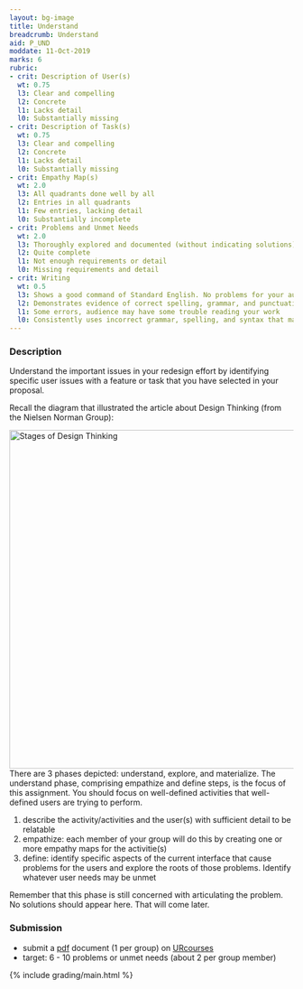 ```yaml
---
layout: bg-image
title: Understand
breadcrumb: Understand
aid: P_UND
moddate: 11-Oct-2019
marks: 6
rubric:
- crit: Description of User(s)
  wt: 0.75
  l3: Clear and compelling
  l2: Concrete
  l1: Lacks detail
  l0: Substantially missing
- crit: Description of Task(s)
  wt: 0.75
  l3: Clear and compelling
  l2: Concrete
  l1: Lacks detail
  l0: Substantially missing
- crit: Empathy Map(s)
  wt: 2.0
  l3: All quadrants done well by all
  l2: Entries in all quadrants
  l1: Few entries, lacking detail
  l0: Substantially incomplete
- crit: Problems and Unmet Needs
  wt: 2.0
  l3: Thoroughly explored and documented (without indicating solutions)
  l2: Quite complete
  l1: Not enough requirements or detail
  l0: Missing requirements and detail
- crit: Writing
  wt: 0.5
  l3: Shows a good command of Standard English. No problems for your audience
  l2: Demonstrates evidence of correct spelling, grammar, and punctuation. Audience will have little trouble reading your work
  l1: Some errors, audience may have some trouble reading your work
  l0: Consistently uses incorrect grammar, spelling, and syntax that makes it difficult for others to follow
---
```

### Description

Understand the important issues in your redesign effort by identifying specific user issues with a feature or task that you have selected in your proposal.

Recall the diagram that illustrated the article about Design Thinking (from the Nielsen Norman Group):

<img src="https://media.nngroup.com/media/editor/2016/07/29/designthinking_illustration_final-01-01.png" class="img-fluid" alt="Stages of Design Thinking" width="600" /> <br />
There are 3 phases depicted: understand, explore, and materialize. The understand phase,
comprising empathize and define steps, is the focus of this assignment. You should focus on
well-defined activities that well-defined users are trying to perform.

1. describe the activity/activities and the user(s) with sufficient detail to be relatable
1. empathize: each member of your group will do this by creating one or more empathy maps for the activitie(s)
1. define: identify specific aspects of the current interface that cause problems for the users and explore the roots of those problems. Identify whatever user needs may be unmet

Remember that this phase is still concerned with articulating the problem.
No solutions should appear here. That will come later.

### Submission

* submit a [pdf](https://en.wikipedia.org/wiki/PDF) document (1 per group) on [URcourses](https://urcourses.uregina.ca/course/view.php?id=2084)
* target: 6 - 10 problems or unmet needs (about 2 per group member)

{% include grading/main.html %}
